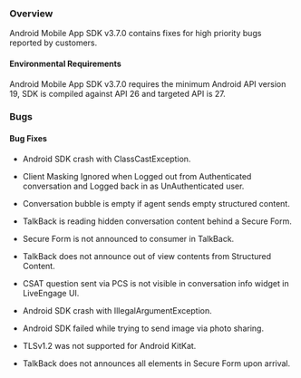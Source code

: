 ### Overview

Android Mobile App SDK v3.7.0 contains fixes for high priority bugs reported by customers.

#### Environmental Requirements

Android Mobile App SDK v3.7.0 requires the minimum Android API version 19, SDK is compiled against API 26 and targeted API is 27.

### Bugs

#### Bug Fixes

* Android SDK crash with ClassCastException.

* Client Masking Ignored when Logged out from Authenticated conversation and Logged back in as UnAuthenticated user.

* Conversation bubble is empty if agent sends empty structured content.

* TalkBack is reading hidden conversation content behind a Secure Form.

* Secure Form is not announced to consumer in TalkBack.

* TalkBack does not announce out of view contents from Structured Content.

* CSAT question sent via PCS is not visible in conversation info widget in LiveEngage UI.

* Android SDK crash with IllegalArgumentException.

* Android SDK failed while trying to send image via photo sharing.

* TLSv1.2 was not supported for Android KitKat.

* TalkBack does not announces all elements in Secure Form upon arrival.